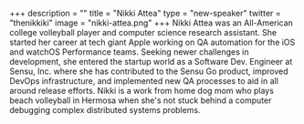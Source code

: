 +++
description = ""
title = "Nikki Attea"
type = "new-speaker"
twitter = "thenikkiki"
image = "nikki-attea.png"
+++
Nikki Attea was an All-American college volleyball player and computer science research assistant. She started her career at tech giant Apple working on QA automation for the iOS and watchOS Performance teams. Seeking newer challenges in development, she entered the startup world as a Software Dev. Engineer at Sensu, Inc. where she has contributed to the Sensu Go product, improved DevOps infrastructure, and implemented new QA processes to aid in all around release efforts. Nikki is a work from home dog mom who plays beach volleyball in Hermosa when she's not stuck behind a computer debugging complex distributed systems problems.